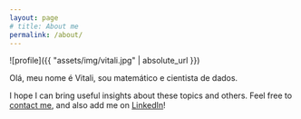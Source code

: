 ```yaml
---
layout: page
# title: About me
permalink: /about/
---
```


<!--- (<img align="center" src="https://github.com/gdmarmerola/gdmarmerola.github.io/blob/master/assets/img/gdmarmerola-profile.jpg" width="150"> -->

![profile]({{ "assets/img/vitali.jpg" | absolute_url }})


Olá, meu nome é Vitali, sou matemático e cientista de dados. 
 

I hope I can bring useful insights about these topics and others. Feel free to [contact me](https://gdmarmerola.github.io/contact), and also add me on [LinkedIn](https://www.linkedin.com/in/gdmarmerola/)! 

